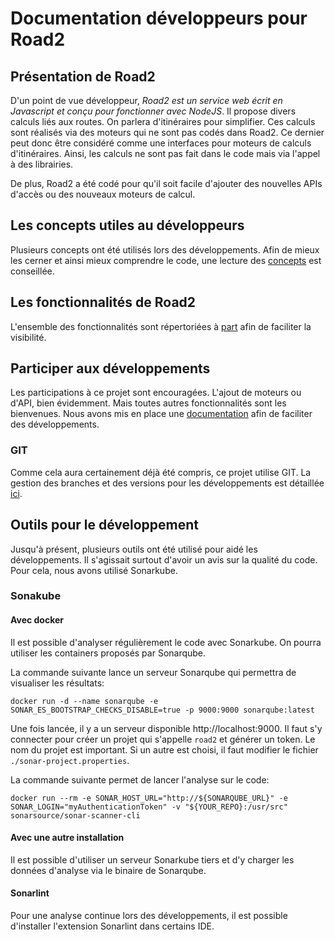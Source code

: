 # Documentation développeurs pour Road2

## Présentation de Road2

D'un point de vue développeur, *Road2 est un service web écrit en Javascript et conçu pour fonctionner avec NodeJS*. Il propose divers calculs liés aux routes. On parlera d'itinéraires pour simplifier. Ces calculs sont réalisés via des moteurs qui ne sont pas codés dans Road2. Ce dernier peut donc être considéré comme une interfaces pour moteurs de calculs d'itinéraires. Ainsi, les calculs ne sont pas fait dans le code mais via l'appel à des librairies.

De plus, Road2 a été codé pour qu'il soit facile d'ajouter des nouvelles APIs d'accès ou des nouveaux moteurs de calcul.

## Les concepts utiles au développeurs 

Plusieurs concepts ont été utilisés lors des développements. Afin de mieux les cerner et ainsi mieux comprendre le code, une lecture des [concepts](./concepts.md) est conseillée. 

## Les fonctionnalités de Road2 

L'ensemble des fonctionnalités sont répertoriées à [part](./functionnalities.md) afin de faciliter la visibilité. 

## Participer aux développements 

Les participations à ce projet sont encouragées. L'ajout de moteurs ou d'API, bien évidemment. Mais toutes autres fonctionnalités sont les bienvenues. Nous avons mis en place une [documentation](./modification.md) afin de faciliter des développements. 

### GIT 

Comme cela aura certainement déjà été compris, ce projet utilise GIT. La gestion des branches et des versions pour les développements est détaillée [ici](./version.md). 

## Outils pour le développement

Jusqu'à présent, plusieurs outils ont été utilisé pour aidé les développements. Il s'agissait surtout d'avoir un avis sur la qualité du code. Pour cela, nous avons utilisé Sonarkube. 

### Sonakube 

#### Avec docker

Il est possible d'analyser régulièrement le code avec Sonarkube. On pourra utiliser les containers proposés par Sonarqube. 

La commande suivante lance un serveur Sonarqube qui permettra de visualiser les résultats:

```
docker run -d --name sonarqube -e SONAR_ES_BOOTSTRAP_CHECKS_DISABLE=true -p 9000:9000 sonarqube:latest
```

Une fois lancée, il y a un serveur disponible http://localhost:9000. Il faut s'y connecter pour créer un projet qui s'appelle `road2` et générer un token. Le nom du projet est important. Si un autre est choisi, il faut modifier le fichier `./sonar-project.properties`. 

La commande suivante permet de lancer l'analyse sur le code:

```
docker run --rm -e SONAR_HOST_URL="http://${SONARQUBE_URL}" -e SONAR_LOGIN="myAuthenticationToken" -v "${YOUR_REPO}:/usr/src" sonarsource/sonar-scanner-cli
```

#### Avec une autre installation

Il est possible d'utiliser un serveur Sonarkube tiers et d'y charger les données d'analyse via le binaire de Sonarqube. 

#### Sonarlint 

Pour une analyse continue lors des développements, il est possible d'installer l'extension Sonarlint dans certains IDE. 

